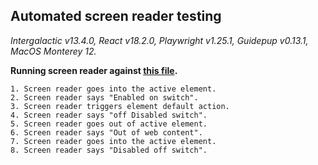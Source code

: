 ## Automated screen reader testing

_Intergalactic v13.4.0, React v18.2.0, Playwright v1.25.1,
Guidepup v0.13.1, MacOS Monterey 12._

**Running screen reader against [this file](https://github.com/semrush/intergalactic/blob/master/website/docs/components/switch/examples/base.jsx).**

```
1. Screen reader goes into the active element.
2. Screen reader says "Enabled on switch".
3. Screen reader triggers element default action.
4. Screen reader says "off Disabled switch".
5. Screen reader goes out of active element.
6. Screen reader says "Out of web content".
7. Screen reader goes into the active element.
8. Screen reader says "Disabled off switch".
```
